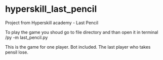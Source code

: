 # hyperskill_last_pencil
Project from Hyperskill academy - Last Pencil

To play the game you shoud go to file directory and than open it in terminal
/py -m last_pencil.py 

This is the game for one player. Bot included. The last player who takes pensil lose.
